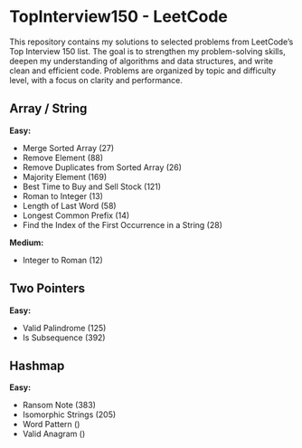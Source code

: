 # TopInterview150 - LeetCode

This repository contains my solutions to selected problems from LeetCode’s Top Interview 150 list.
The goal is to strengthen my problem-solving skills, deepen my understanding of algorithms and data structures, and write clean and efficient code.
Problems are organized by topic and difficulty level, with a focus on clarity and performance.

## Array / String  
**Easy:**
- Merge Sorted Array (27)  
- Remove Element (88)  
- Remove Duplicates from Sorted Array (26)  
- Majority Element (169)  
- Best Time to Buy and Sell Stock (121)  
- Roman to Integer (13)  
- Length of Last Word (58)  
- Longest Common Prefix (14)  
- Find the Index of the First Occurrence in a String (28)

**Medium:**
- Integer to Roman (12) 

## Two Pointers  
**Easy:**
- Valid Palindrome (125)  
- Is Subsequence (392)

## Hashmap
**Easy:**
- Ransom Note (383)
- Isomorphic Strings (205)
- Word Pattern ()
- Valid Anagram ()
  
